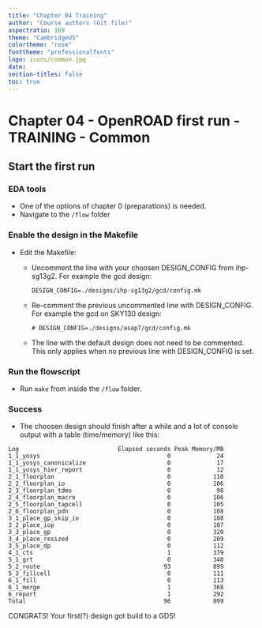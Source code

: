 ```yaml
---
title: "Chapter 04 Training"
author: "Course authors (Git file)"
aspectratio: 169
theme: "CambridgeUS"
colortheme: "rose"
fonttheme: "professionalfonts"
logo: icons/common.jpg
date:
section-titles: false
toc: true
---
```


# Chapter 04 - OpenROAD first run - TRAINING - Common

## Start the first run

### EDA tools
* One of the options of chapter 0 (preparations) is needed.
* Navigate to the ```/flow``` folder

### Enable the design in the Makefile
* Edit the Makefile:
    * Uncomment the line with your choosen DESIGN_CONFIG from ihp-sg13g2.
    For example the gcd design:

        ```
        DESIGN_CONFIG=./designs/ihp-sg13g2/gcd/config.mk
        ```

    * Re-comment the previous uncommented line with DESIGN_CONFIG.
    For example the gcd on SKY130 design:

        ```
        # DESIGN_CONFIG=./designs/asap7/gcd/config.mk
        ```
        
    * The line with the default design does not need to be commented. This only applies when no previous line with DESIGN_CONFIG is set.

 
### Run the flowscript
* Run ```make``` from inside the ```/flow``` folder.

### Success
* The choosen design should finish after a while and a lot of console output with a table (time/memory) like this:
```
Log                            Elapsed seconds Peak Memory/MB
1_1_yosys                                    0             24
1_1_yosys_canonicalize                       0             17
1_1_yosys_hier_report                        0             12
2_1_floorplan                                0            110
2_2_floorplan_io                             0            106
2_3_floorplan_tdms                           0             98
2_4_floorplan_macro                          0            106
2_5_floorplan_tapcell                        0            105
2_6_floorplan_pdn                            0            108
3_1_place_gp_skip_io                         0            108
3_2_place_iop                                0            107
3_3_place_gp                                 0            320
3_4_place_resized                            0            289
3_5_place_dp                                 0            112
4_1_cts                                      1            379
5_1_grt                                      0            340
5_2_route                                   93            899
5_3_fillcell                                 0            111
6_1_fill                                     0            113
6_1_merge                                    1            368
6_report                                     1            292
Total                                       96            899
```

CONGRATS! Your first(?) design got build to a GDS!